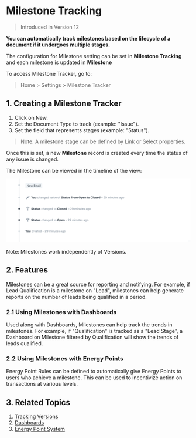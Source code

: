 
# Milestone Tracking



> 
> Introduced in Version 12
> 
> 
> 


**You can automatically track milestones based on the lifecycle of a document if it undergoes multiple stages.**


The configuration for Milestone setting can be set in **Milestone Tracking** and each milestone is updated in **Milestone**


To access Milestone Tracker, go to:



> 
> Home > Settings > Milestone Tracker
> 
> 
> 


## 1. Creating a Milestone Tracker


1. Click on New.
2. Set the Document Type to track (example: "Issue").
3. Set the field that represents stages (example: "Status").



> 
> Note: A milestone stage can be defined by Link or Select properties.
> 
> 
> 


Once this is set, a new **Milestone** record is created every time the status of any issue is changed.


The Milestone can be viewed in the timeline of the view:


![Assign](/files/milestone-in-timeline.png)


Note: Milestones work independently of Versions.


## 2. Features


Milestones can be a great source for reporting and notifying. For example, if Lead Qualification is a milestone on "Lead", milestones can help generate reports on the number of leads being qualified in a period.


### 2.1 Using Milestones with Dashboards


Used along with Dashboards, Milestones can help track the trends in milestones. For example, if "Qualification" is tracked as a "Lead Stage", a Dashboard on Milestone filtered by Qualification will show the trends of leads qualified.


### 2.2 Using Milestones with Energy Points


Energy Point Rules can be defined to automatically give Energy Points to users who achieve a milestone. This can be used to incentivize action on transactions at various levels.


## 3. Related Topics


1. [Tracking Versions](/docs/en/using-erpnext/document-versioning)
2. [Dashboards](/docs/en/using-erpnext/dashboard)
3. [Energy Point System](/docs/en/setting-up/energy-point-system)



